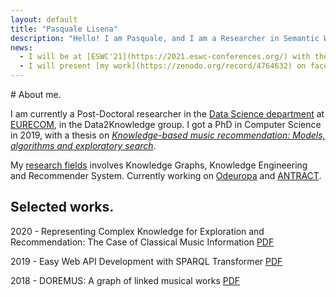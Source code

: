 ```yaml
---
layout: default
title: "Pasquale Lisena"
description: "Hello! I am Pasquale, and I am a Researcher in Semantic Web technologies. Currently at EURECOM, France"
news:
  - I will be at [ESWC'21](https://2021.eswc-conferences.org/) with the [SPARQL Endpoints and Web API Tutorial](https://d2klab.github.io/swapi-eswc21/) (June 2021)
  - I will present [my work](https://zenodo.org/record/4764632) on face recognition on historical videos at [DataTV 2021](http://datatv2021.iti.gr/)
---
```


<section class="box" markdown="1">
# About me.

I am currently a Post-Doctoral researcher in the [Data Science department](https://ds.eurecom.fr/) at [EURECOM](http://www.eurecom.fr/), in the Data2Knowledge group.
I got a PhD in Computer Science in 2019, with a thesis on [_Knowledge-based music recommendation: Models, algorithms and exploratory search_](./research#phd-thesis).

My [research fields](./research) involves Knowledge Graphs, Knowledge Engineering and Recommender System. Currently working on [Odeuropa](https://odeuropa.eu/) and [ANTRACT](https://antract.hypotheses.org/).
</section>

<section class="box" markdown="1">

# Selected works.
2020 - Representing Complex Knowledge for Exploration and Recommendation: The Case of Classical Music Information
<span class="links inline" markdown="1">
[PDF](http://www.eurecom.fr/fr/publication/6404/download/data-publi-6404.pdf)
</span>  

2019 - Easy Web API Development with SPARQL Transformer
<span class="links inline" markdown="1">
[PDF](http://www.eurecom.fr/en/publication/5927/download/data-publi-5927.pdf)
</span>  

2018 - DOREMUS: A graph of linked musical works
<span class="links inline" markdown="1">
[PDF](http://www.eurecom.fr/fr/publication/5565/download/data-publi-5565.pdf)
</span>  

</section>
